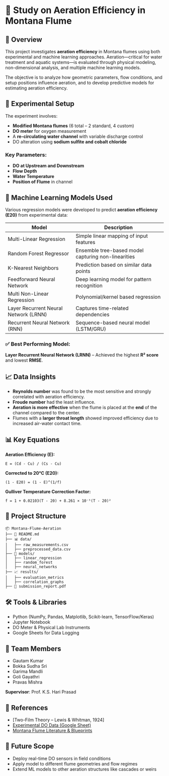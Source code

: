 # 🌊 Study on Aeration Efficiency in Montana Flume

## 📘 Overview

This project investigates **aeration efficiency** in Montana flumes using both experimental and machine learning approaches. Aeration—critical for water treatment and aquatic systems—is evaluated through physical modeling, non-dimensional analysis, and multiple machine learning models.

The objective is to analyze how geometric parameters, flow conditions, and setup positions influence aeration, and to develop predictive models for estimating aeration efficiency.

## 🧪 Experimental Setup

The experiment involves:
- **Modified Montana flumes** (6 total – 2 standard, 4 custom)
- **DO meter** for oxygen measurement
- A **re-circulating water channel** with variable discharge control
- DO alteration using **sodium sulfite and cobalt chloride**

### Key Parameters:
- **DO at Upstream and Downstream**
- **Flow Depth**
- **Water Temperature**
- **Position of Flume** in channel

## 🧠 Machine Learning Models Used

Various regression models were developed to predict **aeration efficiency (E20)** from experimental data:

| Model                      | Description |
|---------------------------|-------------|
| Multi-Linear Regression   | Simple linear mapping of input features |
| Random Forest Regressor   | Ensemble tree-based model capturing non-linearities |
| K-Nearest Neighbors       | Prediction based on similar data points |
| Feedforward Neural Network | Deep learning model for pattern recognition |
| Multi Non-Linear Regression | Polynomial/kernel based regression |
| Layer Recurrent Neural Network (LRNN) | Captures time-related dependencies |
| Recurrent Neural Network (RNN) | Sequence-based neural model (LSTM/GRU) |

### ✅ Best Performing Model:
**Layer Recurrent Neural Network (LRNN)** – Achieved the highest **R² score** and lowest **RMSE**.

## 📈 Data Insights

- **Reynolds number** was found to be the most sensitive and strongly correlated with aeration efficiency.
- **Froude number** had the least influence.
- **Aeration is more effective** when the flume is placed at the **end** of the channel compared to the center.
- Flumes with a **larger throat length** showed improved efficiency due to increased air-water contact time.

## 📊 Key Equations

**Aeration Efficiency (E):**
```
E = (Cd - Cu) / (Cs - Cu)
```

**Corrected to 20°C (E20):**
```
(1 - E20) = (1 - E)^(1/f)
```

**Gulliver Temperature Correction Factor:**
```
f = 1 + 0.02103(T - 20) + 8.261 × 10⁻⁵(T - 20)²
```

## 📁 Project Structure

```
📦 Montana-Flume-Aeration
├── 📄 README.md
├── 📊 data/
│   ├── raw_measurements.csv
│   ├── preprocessed_data.csv
├── 🧠 models/
│   ├── linear_regression
│   ├── random_forest
│   ├── neural_networks
├── 📈 results/
│   ├── evaluation_metrics
│   ├── correlation_graphs
├── 📄 submission_report.pdf
```

## 🛠 Tools & Libraries

- Python (NumPy, Pandas, Matplotlib, Scikit-learn, TensorFlow/Keras)
- Jupyter Notebook
- DO Meter & Physical Lab Instruments
- Google Sheets for Data Logging

## 📌 Team Members

- Gautam Kumar  
- Bokka Sudha Sri  
- Garima Mandli  
- Goli Gayathri  
- Pravas Mishra  

**Supervisor**: Prof. K.S. Hari Prasad

## 🔗 References

- [Two-Film Theory – Lewis & Whitman, 1924]
- [Experimental DO Data (Google Sheet)](https://docs.google.com/spreadsheets/d/1GinMN98Dne89PTL9nmAgxf_nA6zgQjEW)
- [Montana Flume Literature & Blueprints](https://drive.google.com/drive/folders/1FUDu3M8BfC0exelf_bpNjkW8mNxvLkPE?usp=sharing)

## 🚀 Future Scope

- Deploy real-time DO sensors in field conditions
- Apply model to different flume geometries and flow regimes
- Extend ML models to other aeration structures like cascades or weirs
